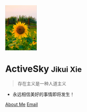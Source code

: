 <!-- _coverpage.md -->
<img src="images/Avatar.jpg" width="100px"/>

# ActiveSky <small>Jikui Xie</small>

> 存在主义是一种人道主义

- 永远相信美好的事情即将发生！

[About Me](https://github.com/activesky)
[Email](mailto:<jikuixie@gmail.com>)






